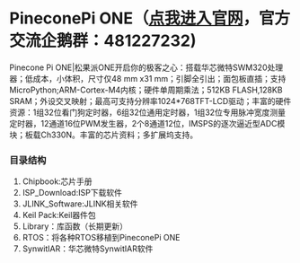 # PineconePi ONE（[点我进入官网](http://www.pineconepi.cn)，官方交流企鹅群：481227232)
Pinecone Pi ONE|松果派ONE开启你的极客之心：搭载华芯微特SWM320处理器；低成本，小体积，尺寸仅48 mm x31 mm；引脚全引出；面包板直插；支持MicroPython;ARM-Cortex-M4内核；硬件单周期乘法；512KB FLASH,128KB SRAM；外设交叉映射；最高可支持分辨率1024*768TFT-LCD驱动；丰富的硬件资源：1组32位看门狗定时器，6组32位通用定时器，1组32位专用脉冲宽度测量定时器，12通道16位PWM发生器，2个8通道12位，IMSPS的逐次逼近型ADC模块；板载Ch330N。丰富的芯片资料；多扩展坞支持。

###  **目录结构** 

1. Chipbook:芯片手册
2. ISP_Download:ISP下载软件
3. JLINK_Software:JLINK相关软件
4. Keil Pack:Keil器件包
5. Library：库函数（长期更新）
6. RTOS：将各种RTOS移植到PineconePi ONE
7. SynwitIAR：华芯微特SynwitIAR软件